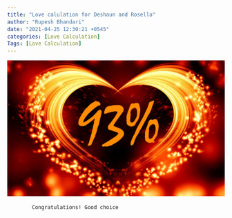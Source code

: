 ```yaml
---
title: "Love calulation for Deshaun and Rosella"
author: "Rupesh Bhandari"
date: "2021-04-25 12:30:21 +0545"
categories: [Love Calculation]
Tags: [Love Calculation]
---
```


![Match Picture](/assets/img/lovecal/Deshaun-Rosella.jpg)

            Congratulations! Good choice
    